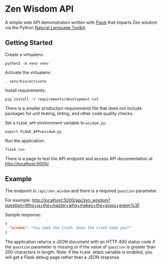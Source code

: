 # Zen Wisdom API
A simple web API demonstration written with [Flask](https://flask.palletsprojects.com) that imparts Zen wisdom via the Python [Natural Language Toolkit](https://www.nltk.org/).

## Getting Started
Create a virtualenv:
```
python3 -m venv venv
```

Activate the virtualenv:
```
. venv/bin/activate
```

Install requirements:
```
pip install -r requirements/development.txt
```
There is a smaller production requirements file that does not include packages for unit testing, linting, and other code quality checks.

Set a `FLASK_APP` environment variable to `wisdom.py`:
```
export FLASK_APP=wisdom.py
```

Run the application:
```
flask run
```

There is a page to test the API endpoint and access API documentation at [http://localhost:5000/](http://localhost:5000/).

## Example
The endpoint is `/api/zen_wisdom` and there is a required `question` parameter.

For example:
[http://localhost:5000/api/zen_wisdom?question=Who+is+the+master+who+makes+the+grass+green%3F](http://localhost:5000/api/zen_wisdom?question=Who+is+the+master+who+makes+the+grass+green%3F)

Sample response:
```json
{
  "wisdom": "You seek the truth. Does the truth seek you?"
}
```

The application returns a JSON document with an HTTP 400 status code if the `question` parameter is missing or if the value of `question` is greater than 200 characters in length. Note: if the `FLASK_DEBUG` variable is enabled, you will get a Flask debug page rather than a JSON response.
